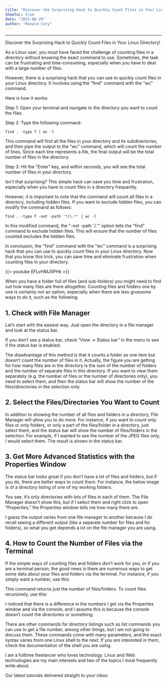 ```yaml
---
title: "Discover the Surprising Hack to Quickly Count Files in Your Linux Directory!"
ShowToc: true 
date: "2023-06-29"
author: "Ronald Cory"
---
```

*****
Discover the Surprising Hack to Quickly Count Files in Your Linux Directory!

As a Linux user, you must have faced the challenge of counting files in a directory without knowing the exact command to use. Sometimes, the task can be frustrating and time-consuming, especially when you have to deal with a large number of files.

However, there is a surprising hack that you can use to quickly count files in your Linux directory. It involves using the "find" command with the "wc" command.

Here is how it works:

Step 1: Open your terminal and navigate to the directory you want to count the files.

Step 2: Type the following command:

`find . -type f | wc -l`

This command will find all the files in your directory and its subdirectories, and then pipe the output to the "wc" command, which will count the number of lines. Since each line represents a file, the final output will be the total number of files in the directory.

Step 3: Hit the "Enter" key, and within seconds, you will see the total number of files in your directory.

Isn't that surprising? This simple hack can save you time and frustration, especially when you have to count files in a directory frequently.

However, it is important to note that the command will count all files in a directory, including hidden files. If you want to exclude hidden files, you can modify the command as follows:

`find . -type f -not -path '*/\.*' | wc -l`

In this modified command, the "-not -path '*/\.*'" option tells the "find" command to exclude hidden files. This will ensure that the number of files counted excludes the hidden files.

In conclusion, the "find" command with the "wc" command is a surprising hack that you can use to quickly count files in your Linux directory. Now that you know this trick, you can save time and eliminate frustration when counting files in your directory.

{{< youtube EFLvHMJ5PHk >}} 



When you have a folder full of files (and sub-folders) you might need to find out how many files are there altogether. Counting files and folders one by one is certainly not an option, especially when there are less gruesome ways to do it, such as the following.
 
## 1. Check with File Manager
 
Let’s start with the easiest way. Just open the directory in a file manager and look at the status bar.
 

 
If you don’t see a status bar, check “View -> Status bar” in the menu to see if the status bar is enabled.
 
The disadvantage of this method is that it counts a folder as one item but doesn’t count the number of files in it. Actually, the figure you are getting for how many files are in the directory is the sum of the number of folders and the number of separate files in this directory. If you want to view them separately (e.g. the number of files or the number of directories only), you need to select them, and then the status bar will show the number of the files/directories in the selection only.
 
## 2. Select the Files/Directories You Want to Count
 
In addition to showing the number of all files and folders in a directory, File Manager will allow you to do more. For instance, if you want to count only files or only folders, or only a part of the files/folder in a directory, just select them, and the status bar will show the number of files/folders in the selection. For example, if I wanted to see the number of the JPEG files only, I would select them. The result is shown in the status bar.
 
## 3. Get More Advanced Statistics with the Properties Window
 
The status bar looks great if you don’t have a lot of files and folders, but if you do, there are better ways to count them. For instance, the below image is of a directory listing of one of my working folders.
 
You see, it’s only directories with lots of files in each of them. The File Manager doesn’t show this, but if I select them and right click to open “Properties,” the Properties window tells me how many there are.
 
I guess the output varies from one file manager to another because I do recall seeing a different output (like a separate number for files and for folders), so what you get depends a lot on the file manager you are using.
 
## 4. How to Count the Number of Files via the Terminal
 
If the simple ways of counting files and folders don’t work for you, or if you are a terminal person, the good news is there are numerous ways to get some data about your files and folders via the terminal. For instance, if you simply want a number, use this:
 
This command returns just the number of files/folders. To count files recursively, use this:
 
I noticed that there is a difference in the numbers I get via the Properties window and via the console, and I assume this is because the console doesn’t count the directories or something.
 
There are other commands for directory listings such as list commands you can use to get a file number, among other things, but I am not going to discuss them. These commands come with many parameters, and the exact syntax varies from one Linux shell to the next. If you are interested in them, check the documentation of the shell you are using.
 
I am a fulltime freelancer who loves technology. Linux and Web technologies are my main interests and two of the topics I most frequently write about.
 
Our latest tutorials delivered straight to your inbox




